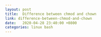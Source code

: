 ```yaml
---
layout: post
title:  Difference between chmod and chown
link: difference-between-chmod-and-chown
date:   2020-04-28 23:40:00 +0800
categories: linux bash
---
```

